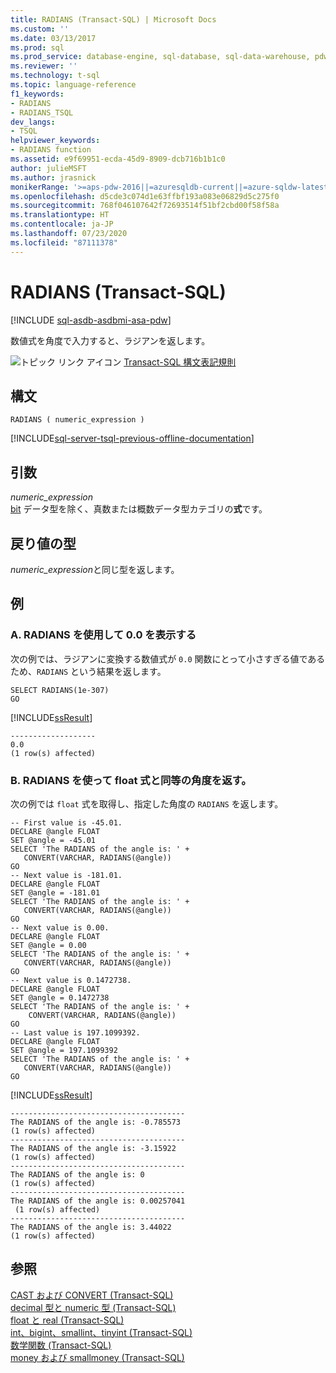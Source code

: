 ```yaml
---
title: RADIANS (Transact-SQL) | Microsoft Docs
ms.custom: ''
ms.date: 03/13/2017
ms.prod: sql
ms.prod_service: database-engine, sql-database, sql-data-warehouse, pdw
ms.reviewer: ''
ms.technology: t-sql
ms.topic: language-reference
f1_keywords:
- RADIANS
- RADIANS_TSQL
dev_langs:
- TSQL
helpviewer_keywords:
- RADIANS function
ms.assetid: e9f69951-ecda-45d9-8909-dcb716b1b1c0
author: julieMSFT
ms.author: jrasnick
monikerRange: '>=aps-pdw-2016||=azuresqldb-current||=azure-sqldw-latest||>=sql-server-2016||=sqlallproducts-allversions||>=sql-server-linux-2017||=azuresqldb-mi-current'
ms.openlocfilehash: d5cde3c074d1e63ffbf193a083e06829d5c275f0
ms.sourcegitcommit: 768f046107642f72693514f51bf2cbd00f58f58a
ms.translationtype: HT
ms.contentlocale: ja-JP
ms.lasthandoff: 07/23/2020
ms.locfileid: "87111378"
---
```

# <a name="radians-transact-sql"></a>RADIANS (Transact-SQL)
[!INCLUDE [sql-asdb-asdbmi-asa-pdw](../../includes/applies-to-version/sql-asdb-asdbmi-asa-pdw.md)]

  数値式を角度で入力すると、ラジアンを返します。  
  
 ![トピック リンク アイコン](../../database-engine/configure-windows/media/topic-link.gif "トピック リンク アイコン") [Transact-SQL 構文表記規則](../../t-sql/language-elements/transact-sql-syntax-conventions-transact-sql.md)  
  
## <a name="syntax"></a>構文  
  
```syntaxsql
RADIANS ( numeric_expression )  
```  
  
[!INCLUDE[sql-server-tsql-previous-offline-documentation](../../includes/sql-server-tsql-previous-offline-documentation.md)]

## <a name="arguments"></a>引数
 *numeric_expression*  
 [bit](../../t-sql/language-elements/expressions-transact-sql.md) データ型を除く、真数または概数データ型カテゴリの**式**です。  
  
## <a name="return-types"></a>戻り値の型  
 *numeric_expression*と同じ型を返します。  
  
## <a name="examples"></a>例  
  
### <a name="a-using-radians-to-show-00"></a>A. RADIANS を使用して 0.0 を表示する  
 次の例では、ラジアンに変換する数値式が `0.0` 関数にとって小さすぎる値であるため、`RADIANS` という結果を返します。  
  
```  
SELECT RADIANS(1e-307)  
GO  
```  
  
 [!INCLUDE[ssResult](../../includes/ssresult-md.md)]  
  
```  
-------------------   
0.0                        
(1 row(s) affected)  
```  
  
### <a name="b-using-radians-to-return-the-equivalent-angle-of-a-float-expression"></a>B. RADIANS を使って float 式と同等の角度を返す。  
 次の例では `float` 式を取得し、指定した角度の `RADIANS` を返します。  
  
```  
-- First value is -45.01.  
DECLARE @angle FLOAT  
SET @angle = -45.01  
SELECT 'The RADIANS of the angle is: ' +  
   CONVERT(VARCHAR, RADIANS(@angle))  
GO  
-- Next value is -181.01.  
DECLARE @angle FLOAT  
SET @angle = -181.01  
SELECT 'The RADIANS of the angle is: ' +  
   CONVERT(VARCHAR, RADIANS(@angle))  
GO  
-- Next value is 0.00.  
DECLARE @angle FLOAT  
SET @angle = 0.00  
SELECT 'The RADIANS of the angle is: ' +  
   CONVERT(VARCHAR, RADIANS(@angle))  
GO  
-- Next value is 0.1472738.  
DECLARE @angle FLOAT  
SET @angle = 0.1472738  
SELECT 'The RADIANS of the angle is: ' +  
    CONVERT(VARCHAR, RADIANS(@angle))  
GO  
-- Last value is 197.1099392.  
DECLARE @angle FLOAT  
SET @angle = 197.1099392  
SELECT 'The RADIANS of the angle is: ' +  
   CONVERT(VARCHAR, RADIANS(@angle))  
GO  
```  
  
 [!INCLUDE[ssResult](../../includes/ssresult-md.md)]  
  
```  
---------------------------------------   
The RADIANS of the angle is: -0.785573                        
(1 row(s) affected)  
---------------------------------------   
The RADIANS of the angle is: -3.15922                         
(1 row(s) affected)  
---------------------------------------   
The RADIANS of the angle is: 0                                
(1 row(s) affected)  
---------------------------------------   
The RADIANS of the angle is: 0.00257041                       
 (1 row(s) affected)  
---------------------------------------   
The RADIANS of the angle is: 3.44022                          
(1 row(s) affected)  
```  
  
## <a name="see-also"></a>参照  
 [CAST および CONVERT &#40;Transact-SQL&#41;](../../t-sql/functions/cast-and-convert-transact-sql.md)   
 [decimal 型と numeric 型 &#40;Transact-SQL&#41;](../../t-sql/data-types/decimal-and-numeric-transact-sql.md)   
 [float と real &#40;Transact-SQL&#41;](../../t-sql/data-types/float-and-real-transact-sql.md)   
 [int、bigint、smallint、tinyint &#40;Transact-SQL&#41;](../../t-sql/data-types/int-bigint-smallint-and-tinyint-transact-sql.md)   
 [数学関数 &#40;Transact-SQL&#41;](../../t-sql/functions/mathematical-functions-transact-sql.md)   
 [money および smallmoney &#40;Transact-SQL&#41;](../../t-sql/data-types/money-and-smallmoney-transact-sql.md)  
  
  

